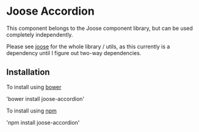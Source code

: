 # Joose Accordion

This component belongs to the Joose component library, but can be used completely independently.

Please see [joose](https://github.com/scoobster17/joose) for the whole library / utils, as this currently is a dependency until I figure out two-way dependencies.

## Installation

To install using [bower](http://bower.io/search/?q=joose-accordion)

'bower install joose-accordion'

To install using [npm](https://www.npmjs.com/package/joose-accordion)

'npm install joose-accordion'